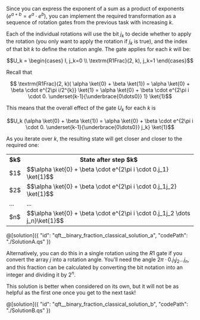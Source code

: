 Since you can express the exponent of a sum as a product of exponents ($e^{a+b} = e^a \cdot e^b$), you can implement the required transformation as a sequence of rotation gates from the previous task with increasing $k$.

Each of the individual rotations will use the bit $j_k$ to decide whether to apply the rotation (you only want to apply the rotation if $j_k$ is true), and the index of that bit $k$ to define the rotation angle.
The gate applies for each $k$ will be:

$$U_k = \begin{cases}
I, j_k=0 \\
\textrm{R1Frac}(2, k), j_k=1
\end{cases}$$

Recall that 

$$ \textrm{R1Frac}(2, k)( \alpha \ket{0} + \beta \ket{1}) = \alpha \ket{0} + \beta \cdot e^{2\pi i/2^{k}} \ket{1} = \alpha \ket{0} + \beta \cdot e^{2\pi i \cdot 0. \underset{k-1}{\underbrace{0\dots0}} 1} \ket{1}$$

This means that the overall effect of the gate $U_k$ for each $k$ is 

$$U_k (\alpha \ket{0} + \beta \ket{1}) = \alpha \ket{0} + \beta \cdot e^{2\pi i \cdot 0. \underset{k-1}{\underbrace{0\dots0}} j_k} \ket{1}$$

As you iterate over $k$, the resulting state will get closer and closer to the required one:

<table>
    <tr>
        <th>$k$</th>
        <th>State after step $k$</th>
    </tr>
    <tr>
        <td>$1$</td>
        <td>$$\alpha \ket{0} + \beta \cdot e^{2\pi i \cdot 0.j_1} \ket{1}$$</td>
    </tr>
    <tr>
        <td>$2$</td>
        <td>$$\alpha \ket{0} + \beta \cdot e^{2\pi i \cdot 0.j_1j_2} \ket{1}$$</td>
    </tr>
    <tr>
        <td>...</td>
        <td>...</td>
    </tr>
    <tr>
        <td>$n$</td>
        <td>$$\alpha \ket{0} + \beta \cdot e^{2\pi i \cdot 0.j_1j_2 \dots j_n}\ket{1}$$</td>
    </tr>
</table>

@[solution]({
"id": "qft__binary_fraction_classical_solution_a",
"codePath": "./SolutionA.qs"
})

Alternatively, you can do this in a single rotation using the $R1$ gate if you convert the array $j$ into a rotation angle. You'll need the angle $2\pi \cdot 0.j_1j_2 \dots j_n$, and this fraction can be calculated by converting the bit notation into an integer and dividing it by $2^n$.

This solution is better when considered on its own, but it will not be as helpful as the first one once you get to the next task!

@[solution]({
"id": "qft__binary_fraction_classical_solution_b",
"codePath": "./SolutionB.qs"
})
